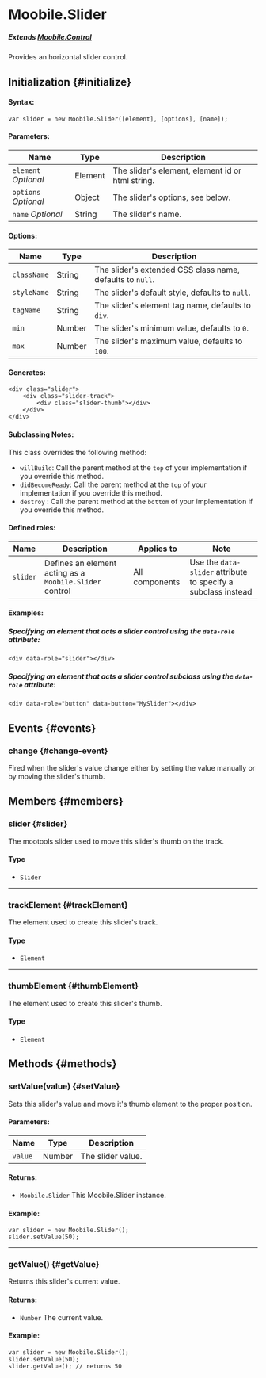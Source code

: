 Moobile.Slider
================================================================================

##### Extends [Moobile.Control](../Control/Control.md)

Provides an horizontal slider control.

Initialization {#initialize}
--------------------------------------------------------------------------------

#### Syntax:

	var slider = new Moobile.Slider([element], [options], [name]);

#### Parameters:

Name                 | Type    | Description
-------------------- | ------- | -----------
`element` *Optional* | Element | The slider's element, element id or html string.
`options` *Optional* | Object  | The slider's options, see below.
`name`    *Optional* | String  | The slider's name.

#### Options:

Name        | Type   | Description
----------- | ------ | -----------
`className` | String | The slider's extended CSS class name, defaults to `null`.
`styleName` | String | The slider's default style, defaults to `null`.
`tagName`   | String | The slider's element tag name, defaults to `div`.
`min`       | Number | The slider's minimum value, defaults to `0`.
`max`       | Number | The slider's maximum value, defaults to `100`.

#### Generates:

	<div class="slider">
		<div class="slider-track">
			<div class="slider-thumb"></div>
		</div>
	</div>

#### Subclassing Notes:

This class overrides the following method:

- `willBuild`: Call the parent method at the `top` of your implementation if you override this method.
- `didBecomeReady`: Call the parent method at the `top` of your implementation if you override this method.
- `destroy`  : Call the parent method at the `bottom` of your implementation if you override this method.

#### Defined roles:

Name     | Description                                             | Applies to     | Note
-------- | ------------------------------------------------------- | -------------- | -------------------------------------------------------------
`slider` | Defines an element acting as a `Moobile.Slider` control | All components | Use the `data-slider` attribute to specify a subclass instead

#### Examples:

##### Specifying an element that acts a slider control using the `data-role` attribute:

	<div data-role="slider"></div>

##### Specifying an element that acts a slider control subclass using the `data-role` attribute:

	<div data-role="button" data-button="MySlider"></div>

Events {#events}
--------------------------------------------------------------------------------

### change {#change-event}

Fired when the slider's value change either by setting the value manually or by moving the slider's thumb.

Members {#members}
--------------------------------------------------------------------------------

### slider {#slider}

The mootools slider used to move this slider's thumb on the track.

#### Type

- `Slider`

-----

### trackElement {#trackElement}

The element used to create this slider's track.

#### Type

- `Element`

-----

### thumbElement {#thumbElement}

The element used to create this slider's thumb.

#### Type

- `Element`

Methods {#methods}
--------------------------------------------------------------------------------

### setValue(value) {#setValue}

Sets this slider's value and move it's thumb element to the proper position.

#### Parameters:

Name    | Type   | Description
------- | ------ | -----------
`value` | Number | The slider value.

#### Returns:

- `Moobile.Slider` This Moobile.Slider instance.

#### Example:

	var slider = new Moobile.Slider();
	slider.setValue(50);

-----

### getValue() {#getValue}

Returns this slider's current value.

#### Returns:

- `Number` The current value.

#### Example:

	var slider = new Moobile.Slider();
	slider.setValue(50);
	slider.getValue(); // returns 50
